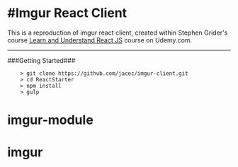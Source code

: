 #Imgur React Client
====

This is a reproduction of imgur react client, created within Stephen Grider's course [Learn and Understand React JS](https://www.udemy.com/learn-and-understand-reactjs/) course on Udemy.com.

---

###Getting Started###

```
	> git clone https://github.com/jacec/imgur-client.git
	> cd ReactStarter
	> npm install
	> gulp
```
# imgur-module
# imgur
